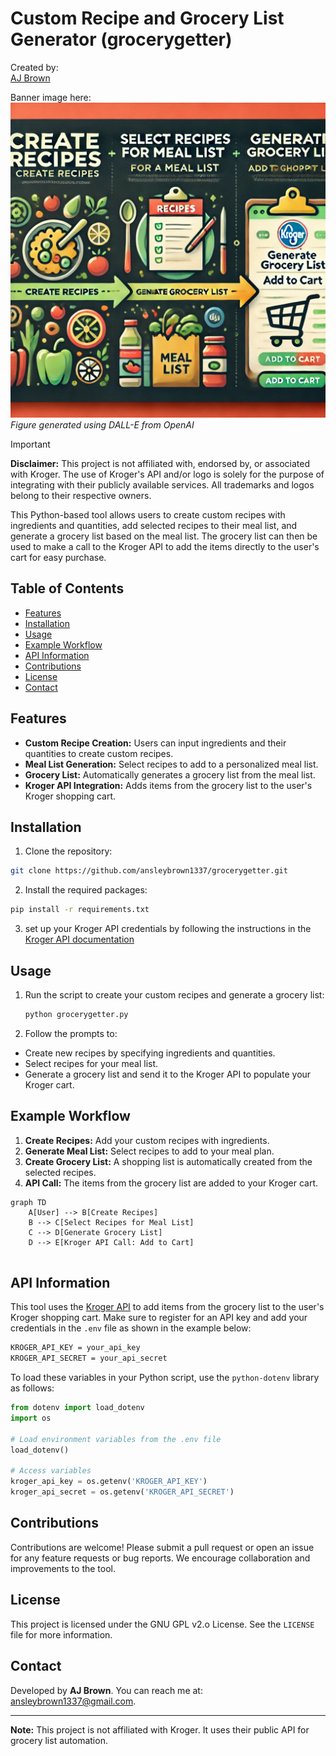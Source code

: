 # Custom Recipe and Grocery List Generator (grocerygetter)
Created by: <br/>
[AJ Brown](https://sites.google.com/view/ansleyjbrown)<br/>

Banner image here:
![banner](./figs/banner.png)
*Figure generated using DALL-E from OpenAI*

> [!IMPORTANT]
> **Disclaimer:** This project is not affiliated with, endorsed by, or associated with Kroger. The use of Kroger's API and/or logo is solely for the purpose of integrating with their publicly available services. All trademarks and logos belong to their respective owners.


This Python-based tool allows users to create custom recipes with ingredients and quantities, add selected recipes to their meal list, and generate a grocery list based on the meal list. The grocery list can then be used to make a call to the Kroger API to add the items directly to the user's cart for easy purchase.

## Table of Contents

- [Features](#features)
- [Installation](#installation)
- [Usage](#usage)
- [Example Workflow](#example-workflow)
- [API Information](#api-information)
- [Contributions](#contributions)
- [License](#license)
- [Contact](#contact)

## Features

- **Custom Recipe Creation:** Users can input ingredients and their quantities to create custom recipes.
- **Meal List Generation:** Select recipes to add to a personalized meal list.
- **Grocery List:** Automatically generates a grocery list from the meal list.
- **Kroger API Integration:** Adds items from the grocery list to the user's Kroger shopping cart.

## Installation
1. Clone the repository:
```bash
git clone https://github.com/ansleybrown1337/grocerygetter.git
```
2. Install the required packages:
```bash
pip install -r requirements.txt
```
3. set up your Kroger API credentials by following the instructions in the [Kroger API documentation](https://developer.kroger.com/documentation)

## Usage

1. Run the script to create your custom recipes and generate a grocery list:
   ```bash
   python grocerygetter.py
   ```

2. Follow the prompts to:
- Create new recipes by specifying ingredients and quantities.
- Select recipes for your meal list.
- Generate a grocery list and send it to the Kroger API to populate your Kroger cart.

## Example Workflow

1. **Create Recipes:** Add your custom recipes with ingredients.
2. **Generate Meal List:** Select recipes to add to your meal plan.
3. **Create Grocery List:** A shopping list is automatically created from the selected recipes.
4. **API Call:** The items from the grocery list are added to your Kroger cart.

```mermaid
graph TD
    A[User] --> B[Create Recipes]
    B --> C[Select Recipes for Meal List]
    C --> D[Generate Grocery List]
    D --> E[Kroger API Call: Add to Cart]
    
```

## API Information

This tool uses the [Kroger API](https://developer.kroger.com/) to add items from the grocery list to the user's Kroger shopping cart. Make sure to register for an API key and add your credentials in the `.env` file as shown in the example below:

```bash
KROGER_API_KEY = your_api_key 
KROGER_API_SECRET = your_api_secret
```


To load these variables in your Python script, use the `python-dotenv` library as follows:

```python
from dotenv import load_dotenv
import os

# Load environment variables from the .env file
load_dotenv()

# Access variables
kroger_api_key = os.getenv('KROGER_API_KEY')
kroger_api_secret = os.getenv('KROGER_API_SECRET')
```

## Contributions

Contributions are welcome! Please submit a pull request or open an issue for any feature requests or bug reports. We encourage collaboration and improvements to the tool.

## License

This project is licensed under the GNU GPL v2.o License. See the `LICENSE` file for more information.

## Contact

Developed by **AJ Brown**. You can reach me at: [ansleybrown1337@gmail.com](mailto:ansleybrown1337@gmail.com).

---
**Note:** This project is not affiliated with Kroger. It uses their public API for grocery list automation.
